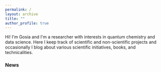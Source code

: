 ```yaml
---
permalink: /
layout: archive
title: ""
author_profile: true
---
```



Hi! I'm Gosia and I'm a researcher with interests in quantum chemistry and data science. Here I keep track of scientific and non-scientific projects and occasionally I blog about various scientific initiatives, books, and technicalities.

### News

